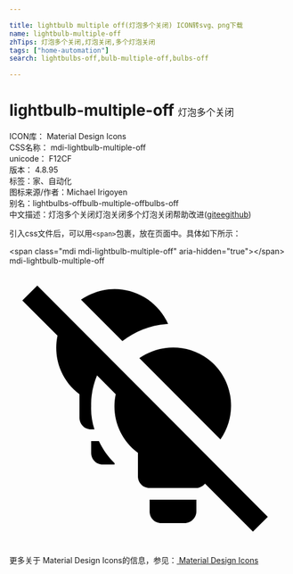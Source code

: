 ```yaml
---

title: lightbulb multiple off(灯泡多个关闭) ICON转svg、png下载
name: lightbulb-multiple-off
zhTips: 灯泡多个关闭,灯泡关闭,多个灯泡关闭
tags: ["home-automation"]
search: lightbulbs-off,bulb-multiple-off,bulbs-off

---
```


# lightbulb-multiple-off  <small style="font-size: 60%;font-weight: 100">灯泡多个关闭</small>


<div class="detail-page">
<p>
<span>
ICON库：
<span class="badge-secondary badge">Material Design Icons</span> 
</span>
<br/>
<span>
CSS名称：
<span class="badge-secondary badge">mdi-lightbulb-multiple-off</span> 
</span>
<br/>
<span>
unicode：
<span class="badge-secondary badge">F12CF</span> 
<copy-btn content='F12CF' btn-title=""></copy-btn>
<copy-btn :content='String.fromCodePoint(parseInt("F12CF", 16))' btn-title="复制U"></copy-btn>
</span>
<br/>
<span>
版本：
<span class="badge-secondary badge">4.8.95</span> 
</span><br/><span>标签：<span class="badge-light badge"><router-link to="/tags/home-automation.html">家、自动化</router-link></span></span>
<br/>
<span>图标来源/作者：<span class="badge-light badge">Michael Irigoyen</span></span> 
<br/>
<span>别名：<span class="badge-light badge">lightbulbs-off</span><span class="badge-light badge">bulb-multiple-off</span><span class="badge-light badge">bulbs-off</span></span><br/><span class="zh-detail">中文描述：<span class="badge-primary badge">灯泡多个关闭</span><span class="badge-primary badge">灯泡关闭</span><span class="badge-primary badge">多个灯泡关闭</span><span class="help-link"><span>帮助改进</span>(<a href="https://gitee.com/liuwave/icon-helper/edit/master/json/material/lightbulb-multiple-off.json" target="_blank" rel="noopener noreferrer">gitee</a><a href="https://github.com/liuwave/icon-helper/edit/master/json/material/lightbulb-multiple-off.json" target="_blank" rel="noopener noreferrer">github</a></span>)</span><br/>
</p>
</div>
<div class="alert alert-dark">
  <i class="mdi mdi-lightbulb-multiple-off mdi-48px"></i>
  <i class="mdi mdi-lightbulb-multiple-off mdi-36px"></i>
  <i class="mdi mdi-lightbulb-multiple-off mdi-24px"></i>
  <i class="mdi mdi-lightbulb-multiple-off mdi-18px"></i>
</div>
<div>
  <p>引入css文件后，可以用<code>&lt;span&gt;</code>包裹，放在页面中。具体如下所示：    
  </p>
  <div class="alert alert-primary" style="font-size: 14px">
    &lt;span class="mdi mdi-lightbulb-multiple-off" aria-hidden="true"&gt;&lt;/span&gt;
    <copy-btn content='<span class="mdi mdi-lightbulb-multiple-off" aria-hidden="true"></span>'></copy-btn>
  </div>
  <div class="alert alert-secondary">
    <i class="mdi mdi-lightbulb-multiple-off"
    style="font-size: 24px"
    aria-hidden="true"></i> mdi-lightbulb-multiple-off
    <copy-btn content="mdi-lightbulb-multiple-off" btn-title="复制图标名称"></copy-btn>
  </div>
</div>
<div id="svg" class="svg-wrap">
<svg xmlns="http://www.w3.org/2000/svg" viewBox="0 0 24 24"><path d="M20.84 22.73L16.74 18.63C16.55 18.85 16.29 19 16 19H12C11.42 19 11 18.55 11 18V16C9.37 14.8 8.71 12.82 9.1 11L7.5 9.39C7.17 10.2 6.97 11.08 7 12C6.97 12.68 7.07 13.35 7.28 14H7C6.42 14 6 13.55 6 13V11C5.3 10.5 4.77 9.81 4.43 9.04C4 8.05 3.91 7 4.12 6L1.11 3L2.39 1.73L22.11 21.46L20.84 22.73M13.58 5C12.46 2.47 9.5 1.33 7 2.45C6.68 2.58 6.39 2.75 6.13 2.93L9.67 6.47C10.76 5.63 12.1 5.08 13.58 5M18.06 14.86C19.6 12.66 19.14 9.62 17 8C15.2 6.67 12.84 6.72 11.12 7.92L18.06 14.86M12 21C12 21.55 12.42 22 13 22H15C15.53 22 16 21.55 16 21V20H12V21M7 15V16C7 16.55 7.42 17 8 17H9V16.88C8.43 16.33 8 15.7 7.66 15H7Z" /></svg>
</div>
<detail full-name='mdi-lightbulb-multiple-off'></detail>
    
<div><p>更多关于 Material Design Icons的信息，参见：<a target="_blank" href="https://iconhelper.cn/material.html"> Material Design Icons</a>
</p></div>
